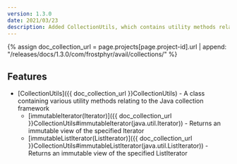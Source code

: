 ```yaml
---
version: 1.3.0
date: 2021/03/23
description: Added CollectionUtils, which contains utility methods relating to the Java collection framework
---
```


{% assign doc_collection_url = page.projects[page.project-id].url | append: "/releases/docs/1.3.0/com/frostphyr/avail/collections/" %}

## Features

* [CollectionUtils]({{ doc_collection_url }}CollectionUtils) - A class containing various utility methods relating to the Java collection framework
    * [immutableIterator(Iterator)]({{ doc_collection_url }}CollectionUtils#immutableIterator(java.util.Iterator)) - Returns an immutable view of the specified Iterator
    * [immutableListIterator(ListIterator)]({{ doc_collection_url }}CollectionUtils#immutableListIterator(java.util.ListIterator)) - Returns an immutable view of the specified ListIterator